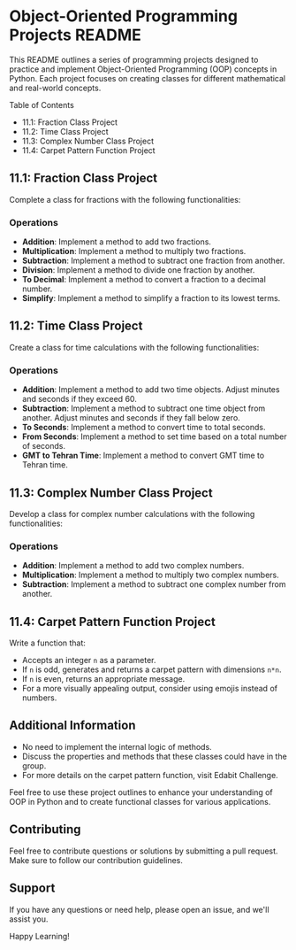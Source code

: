 # Object-Oriented Programming Projects README

This README outlines a series of programming projects designed to practice and implement Object-Oriented Programming (OOP) concepts in Python. Each project focuses on creating classes for different mathematical and real-world concepts.

Table of Contents

- 11.1: Fraction Class Project
- 11.2: Time Class Project
- 11.3: Complex Number Class Project
- 11.4: Carpet Pattern Function Project

## 11.1: Fraction Class Project

Complete a class for fractions with the following functionalities:

### Operations
- **Addition**: Implement a method to add two fractions.
- **Multiplication**: Implement a method to multiply two fractions.
- **Subtraction**: Implement a method to subtract one fraction from another.
- **Division**: Implement a method to divide one fraction by another.
- **To Decimal**: Implement a method to convert a fraction to a decimal number.
- **Simplify**: Implement a method to simplify a fraction to its lowest terms.

## 11.2: Time Class Project

Create a class for time calculations with the following functionalities:

### Operations
- **Addition**: Implement a method to add two time objects. Adjust minutes and seconds if they exceed 60.
- **Subtraction**: Implement a method to subtract one time object from another. Adjust minutes and seconds if they fall below zero.
- **To Seconds**: Implement a method to convert time to total seconds.
- **From Seconds**: Implement a method to set time based on a total number of seconds.
- **GMT to Tehran Time**: Implement a method to convert GMT time to Tehran time.

## 11.3: Complex Number Class Project

Develop a class for complex number calculations with the following functionalities:

### Operations
- **Addition**: Implement a method to add two complex numbers.
- **Multiplication**: Implement a method to multiply two complex numbers.
- **Subtraction**: Implement a method to subtract one complex number from another.

## 11.4: Carpet Pattern Function Project

Write a function that:

- Accepts an integer `n` as a parameter.
- If `n` is odd, generates and returns a carpet pattern with dimensions `n*n`.
- If `n` is even, returns an appropriate message.
- For a more visually appealing output, consider using emojis instead of numbers.

## Additional Information

- No need to implement the internal logic of methods.
- Discuss the properties and methods that these classes could have in the group.
- For more details on the carpet pattern function, visit Edabit Challenge.

Feel free to use these project outlines to enhance your understanding of OOP in Python and to create functional classes for various applications.

## Contributing

Feel free to contribute questions or solutions by submitting a pull request. Make sure to follow our contribution guidelines.

## Support

If you have any questions or need help, please open an issue, and we'll assist you.

Happy Learning!